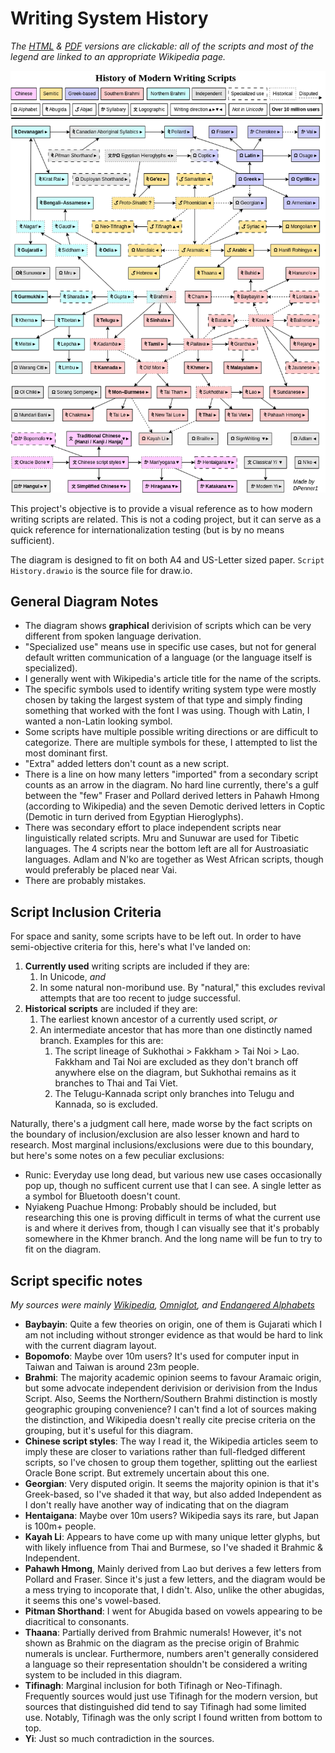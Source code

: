 # Writing System History

*The [HTML](https://github.com/DPenner1/WritingSystemHistory/blob/main/Script%20History.html) & [PDF](https://github.com/DPenner1/WritingSystemHistory/blob/main/Script%20History.pdf) versions are clickable: all of the scripts and most of the legend are linked to an appropriate Wikipedia page.*

![Writing System History](https://github.com/DPenner1/WritingSystemHistory/blob/main/Script%20History.png)

This project's objective is to provide a visual reference as to how modern writing scripts are related. This is not a coding project, but it can serve as a quick reference for internationalization testing (but is by no means sufficient).



The diagram is designed to fit on both A4 and US-Letter sized paper. `Script History.drawio` is the source file for draw.io.

## General Diagram Notes

  - The diagram shows **graphical** derivision of scripts which can be very different from spoken language derivation. 
  - "Specialized use" means use in specific use cases, but not for general default written communication of a language (or the language itself is specialized).
  - I generally went with Wikipedia's article title for the name of the scripts.
  - The specific symbols used to identify writing system type were mostly chosen by taking the largest system of that type and simply finding something that worked with the font I was using. Though with Latin, I wanted a non-Latin looking symbol.
  - Some scripts have multiple possible writing directions or are difficult to categorize. There are multiple symbols for these, I attempted to list the most dominant first.
  - "Extra" added letters don't count as a new script.
  - There is a line on how many letters "imported" from a secondary script counts as an arrow in the diagram. No hard line currently, there's a gulf between the "few" Fraser and Pollard derived letters in Pahawh Hmong (according to Wikipedia) and the seven Demotic derived letters in Coptic (Demotic in turn derived from Egyptian Hieroglyphs).
  - There was secondary effort to place independent scripts near linguistically related scripts. Mru and Sunuwar are used for Tibetic languages. The 4 scripts near the bottom left are all for Austroasiatic languages. Adlam and N'ko are together as West African scripts, though would preferably be placed near Vai.
  - There are probably mistakes.

## Script Inclusion Criteria

For space and sanity, some scripts have to be left out. In order to have semi-objective criteria for this, here's what I've landed on:

  1. **Currently used** writing scripts are included if they are:
     1. In Unicode, _and_ 
     2. In some natural non-moribund use. By "natural," this excludes revival attempts that are too recent to judge successful.
  2. **Historical scripts** are included if they are:
     1. The earliest known ancestor of a currently used script, _or_ 
     2. An intermediate ancestor that has more than one distinctly named branch. Examples for this are:
         1. The script lineage of Sukhothai > Fakkham > Tai Noi > Lao. Fakkham and Tai Noi are excluded as they don't branch off anywhere else on the diagram, but Sukhothai remains as it branches to Thai and Tai Viet.
         2. The Telugu-Kannada script only branches into Telugu and Kannada, so is excluded.

Naturally, there's a judgment call here, made worse by the fact scripts on the boundary of inclusion/exclusion are also lesser known and hard to research. Most marginal inclusions/exclusions were due to this boundary, but here's some notes on a few peculiar exclusions:

  - Runic: Everyday use long dead, but various new use cases occasionally pop up, though no sufficent current use that I can see. A single letter as a symbol for Bluetooth doesn't count.
  - Nyiakeng Puachue Hmong: Probably should be included, but researching this one is proving difficult in terms of what the current use is and where it derives from, though I can visually see that it's probably somewhere in the Khmer branch. And the long name will be fun to try to fit on the diagram.

## Script specific notes

*My sources were mainly [Wikipedia](https://en.wikipedia.org), [Omniglot](https://www.omniglot.com/), and [Endangered Alphabets](https://www.endangeredalphabets.com/alphabets/)*

  - **Baybayin**: Quite a few theories on origin, one of them is Gujarati which I am not including without stronger evidence as that would be hard to link with the current diagram layout.
  - **Bopomofo**: Maybe over 10m users? It's used for computer input in Taiwan and Taiwan is around 23m people.
  - **Brahmi**: The majority academic opinion seems to favour Aramaic origin, but some advocate independent derivision or derivision from the Indus Script. Also, Seems the Northern/Southern Brahmi distinction is mostly geographic grouping convenience? I can't find a lot of sources making the distinction, and Wikipedia doesn't really cite precise criteria on the grouping, but it's useful for this diagram.
  - **Chinese script styles**: The way I read it, the Wikipedia articles seem to imply these are closer to variations rather than full-fledged different scripts, so I've chosen to group them together, splitting out the earliest Oracle Bone script. But extremely uncertain about this one.
  - **Georgian**: Very disputed origin. It seems the majority opinion is that it's Greek-based, so I've shaded it that way, but also added Independent as I don't really have another way of indicating that on the diagram
  - **Hentaigana**: Maybe over 10m users? Wikipedia says its rare, but Japan is 100m+ people.
  - **Kayah Li**: Appears to have come up with many unique letter glyphs, but with likely influence from Thai and Burmese, so I've shaded it Brahmic & Independent.
  - **Pahawh Hmong**, Mainly derived from Lao but derives a few letters from Pollard and Fraser. Since it's just a few letters, and the diagram would be a mess trying to incoporate that, I didn't. Also, unlike the other abugidas, it seems this one's vowel-based.
  - **Pitman Shorthand**: I went for Abugida based on vowels appearing to be diacritical to consonants.
  - **Thaana**: Partially derived from Brahmic numerals! However, it's not shown as Brahmic on the diagram as the precise origin of Brahmic numerals is unclear. Furthermore, numbers aren't generally considered a language so their representation shouldn't be considered a writing system to be included in this diagram.
  - **Tifinagh**: Marginal inclusion for both Tifinagh or Neo-Tifinagh. Frequently sources would just use Tifinagh for the modern version, but sources that distinguished did tend to say Tifinagh had some limited use. Notably, Tifinagh was the only script I found written from bottom to top.
  - **Yi**: Just so much contradiction in the sources.



